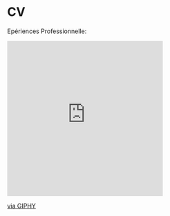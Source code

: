 # CV
Epériences Professionnelle:
<iframe src="https://giphy.com/embed/9P94yLRR2R4LFNNXIg" width="360" height="360" frameBorder="0" class="giphy-embed" allowFullScreen></iframe><p><a href="https://giphy.com/gifs/mrw-week-something-9P94yLRR2R4LFNNXIg">via GIPHY</a></p>
